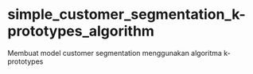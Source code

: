# simple_customer_segmentation_k-prototypes_algorithm
Membuat model customer segmentation menggunakan algoritma k-prototypes
